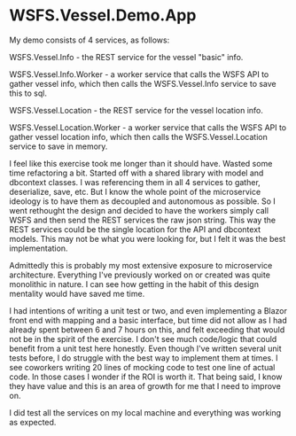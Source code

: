# WSFS.Vessel.Demo.App

My demo consists of 4 services, as follows:

WSFS.Vessel.Info - the REST service for the vessel "basic" info.

WSFS.Vessel.Info.Worker - a worker service that calls the WSFS API to gather vessel info, which then calls the WSFS.Vessel.Info service to save this to sql.

WSFS.Vessel.Location - the REST service for the vessel location info.

WSFS.Vessel.Location.Worker - a worker service that calls the WSFS API to gather vessel location info, which then calls the WSFS.Vessel.Location service to save in memory.


I feel like this exercise took me longer than it should have. Wasted some time refactoring a bit. Started off with a shared library with model and dbcontext classes. I was referencing them in all 4 services to gather, deserialize, save, etc. But I know the whole point of the microservice ideology is to have them as decoupled and autonomous as possible. So I went rethought the design and decided to have the workers simply call WSFS and then send the REST services the raw json string. This way the REST services could be the single location for the API and dbcontext models. This may not be what you were looking for, but I felt it was the best implementation.

Admittedly this is probably my most extensive exposure to microservice architecture. Everything I've previously worked on or created was quite monolithic in nature. I can see how getting in the habit of this design mentality would have saved me time.

I had intentions of writing a unit test or two, and even implementing a Blazor front end with mapping and a basic interface, but time did not allow as I had already spent between 6 and 7 hours on this, and felt exceeding that would not be in the spirit of the exercise. I don't see much code/logic that could benefit from a unit test here honestly. Even though I've written several unit tests before, I do struggle with the best way to implement them at times. I see coworkers writing 20 lines of mocking code to test one line of actual code. In those cases I wonder if the ROI is worth it. That being said, I know they have value and this is an area of growth for me that I need to improve on.

I did test all the services on my local machine and everything was working as expected.

